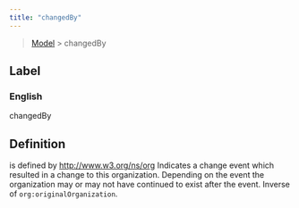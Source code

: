 ```yaml
---
title: "changedBy"
---
```


> [Model](../../) > changedBy

## Label

### English
changedBy


## Definition
is defined by http://www.w3.org/ns/org Indicates a change event which resulted in a change to this organization. Depending on the event the organization may or may not have continued to exist after the event. Inverse of `org:originalOrganization`. 


    
